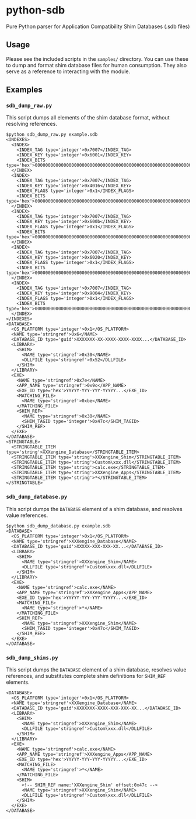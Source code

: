 # python-sdb
Pure Python parser for Application Compatibility Shim Databases (.sdb files)

## Usage
Please see the included scripts in the `samples/` directory. You can use these
to dump and format shim database files for human consumption. They also serve
as a reference to interacting with the module.

## Examples

### `sdb_dump_raw.py`
This script dumps all elements of the shim database format, without resolving references.

    $python sdb_dump_raw.py example.sdb
    <INDEXES>
      <INDEX>
        <INDEX_TAG type='integer'>0x7007</INDEX_TAG>
        <INDEX_KEY type='integer'>0x6001</INDEX_KEY>
        <INDEX_BITS type='hex'>0000000000000000000000000000000000000000000000000000000000000000000000000000000000000000000000000000000000000000000000000000000000000000000000000000000000000000000000000000000000000000000000000000000000000000000000000000000000000000000000000000000000000000000000000000000000000000000000000000000000000000000000000000000000000000000000002e54534f484356538e0400002e54534f484356538e040000</INDEX_BITS>
      </INDEX>
      <INDEX>
        <INDEX_TAG type='integer'>0x7007</INDEX_TAG>
        <INDEX_KEY type='integer'>0x4016</INDEX_KEY>
        <INDEX_FLAGS type='integer'>0x1</INDEX_FLAGS>
        <INDEX_BITS type='hex'>000000000000000000000000000000000000000000000000000000000000000000000000000000000000000000000000000000000000000000000000000000000000000000000000000000000000000000000000000000000000000000000000000000000000000000000000000000000000000000000000000000000000000000000000000000000000000000000000000000000000000000000000000000000000000000000000000000000000000000000000000000000000000000000000</INDEX_BITS>
      </INDEX>
      <INDEX>
        <INDEX_TAG type='integer'>0x7007</INDEX_TAG>
        <INDEX_KEY type='integer'>0x600b</INDEX_KEY>
        <INDEX_FLAGS type='integer'>0x1</INDEX_FLAGS>
        <INDEX_BITS type='hex'>000000000000000000000000000000000000000000000000000000000000000000000000000000000000000000000000000000000000000000000000000000000000000000000000000000000000000000000000000000000000000000000000000000000000000000000000000000000000000000000000000000000000000000000000000000000000000000000000000000000000000000000000000000000000000000000000000000000000000000000000000000000000000000000000</INDEX_BITS>
      </INDEX>
      <INDEX>
        <INDEX_TAG type='integer'>0x7007</INDEX_TAG>
        <INDEX_KEY type='integer'>0x6020</INDEX_KEY>
        <INDEX_FLAGS type='integer'>0x1</INDEX_FLAGS>
        <INDEX_BITS type='hex'>000000000000000000000000000000000000000000000000000000000000000000000000000000000000000000000000000000000000000000000000000000000000000000000000000000000000000000000000000000000000000000000000000000000000000000000000000000000000000000000000000000000000000000000000000000000000000000000000000000000000000000000000000000000000000000000000000000000000000000000000000000000000000000000000</INDEX_BITS>
      </INDEX>
      <INDEX>
        <INDEX_TAG type='integer'>0x7007</INDEX_TAG>
        <INDEX_KEY type='integer'>0x9004</INDEX_KEY>
        <INDEX_FLAGS type='integer'>0x1</INDEX_FLAGS>
        <INDEX_BITS type='hex'>000000000000000000000000000000000000000000000000000000000000000000000000000000000000000000000000000000000000000000000000000000000000000000000000000000000000000000000000000000000000000000000000000000000000000000000000000000000000000000000000000000000000000000000000000000000000000000000000000000000000000000000000000000000000000000000000000000000000000000000000284712e0020fce418e040000</INDEX_BITS>
      </INDEX>
    </INDEXES>
    <DATABASE>
      <OS_PLATFORM type='integer'>0x1</OS_PLATFORM>
      <NAME type='stringref'>0x6</NAME>
      <DATABASE_ID type='guid'>XXXXXXX-XX-XXXX-XXXX-XXXX...</DATABASE_ID>
      <LIBRARY>
        <SHIM>
          <NAME type='stringref'>0x30</NAME>
          <DLLFILE type='stringref'>0x52</DLLFILE>
        </SHIM>
      </LIBRARY>
      <EXE>
        <NAME type='stringref'>0x7e</NAME>
        <APP_NAME type='stringref'>0x9c</APP_NAME>
        <EXE_ID type='hex'>YYYYY-YYY-YYY-YYYYY...</EXE_ID>
        <MATCHING_FILE>
          <NAME type='stringref'>0xbe</NAME>
        </MATCHING_FILE>
        <SHIM_REF>
          <NAME type='stringref'>0x30</NAME>
          <SHIM_TAGID type='integer'>0x47c</SHIM_TAGID>
        </SHIM_REF>
      </EXE>
    </DATABASE>
    <STRINGTABLE>
      <STRINGTABLE_ITEM type='string'>XXXengine_Database</STRINGTABLE_ITEM>
      <STRINGTABLE_ITEM type='string'>XXXengine_Shim</STRINGTABLE_ITEM>
      <STRINGTABLE_ITEM type='string'>Custom\xxx.dll</STRINGTABLE_ITEM>
      <STRINGTABLE_ITEM type='string'>calc.exe</STRINGTABLE_ITEM>
      <STRINGTABLE_ITEM type='string'>XXXengine_Apps</STRINGTABLE_ITEM>
      <STRINGTABLE_ITEM type='string'>*</STRINGTABLE_ITEM>
    </STRINGTABLE>


### `sdb_dump_database.py`
This script dumps the `DATABASE` element of a shim database, and resolves value references.

    $python sdb_dump_database.py example.sdb
    <DATABASE>
      <OS_PLATFORM type='integer'>0x1</OS_PLATFORM>
      <NAME type='stringref'>XXXengine_Database</NAME>
      <DATABASE_ID type='guid'>XXXXX-XXX-XXX-XX...</DATABASE_ID>
      <LIBRARY>
        <SHIM>
          <NAME type='stringref'>XXXengine_Shim</NAME>
          <DLLFILE type='stringref'>Custom\xxx.dll</DLLFILE>
        </SHIM>
      </LIBRARY>
      <EXE>
        <NAME type='stringref'>calc.exe</NAME>
        <APP_NAME type='stringref'>XXXengine_Apps</APP_NAME>
        <EXE_ID type='hex'>YYYYY-YYY-YYY-YYYYY...</EXE_ID>
        <MATCHING_FILE>
          <NAME type='stringref'>*</NAME>
        </MATCHING_FILE>
        <SHIM_REF>
          <NAME type='stringref'>XXXengine_Shim</NAME>
          <SHIM_TAGID type='integer'>0x47c</SHIM_TAGID>
        </SHIM_REF>
      </EXE>
    </DATABASE>

### `sdb_dump_shims.py`
This script dumps the `DATABASE` element of a shim database, resolves value references, and
substitutes complete shim definitions for `SHIM_REF` elements.

    <DATABASE>
      <OS_PLATFORM type='integer'>0x1</OS_PLATFORM>
      <NAME type='stringref'>XXXengine_Database</NAME>
      <DATABASE_ID type='guid'>XXXXXXX-XXXX-XXX-XXX-XX...</DATABASE_ID>
      <LIBRARY>
        <SHIM>
          <NAME type='stringref'>XXXengine_Shim</NAME>
          <DLLFILE type='stringref'>Custom\xxx.dll</DLLFILE>
        </SHIM>
      </LIBRARY>
      <EXE>
        <NAME type='stringref'>calc.exe</NAME>
        <APP_NAME type='stringref'>XXXengine_Apps</APP_NAME>
        <EXE_ID type='hex'>YYYYY-YYY-YYY-YYYYY...</EXE_ID>
        <MATCHING_FILE>
          <NAME type='stringref'>*</NAME>
        </MATCHING_FILE>
        <SHIM>
          <!-- SHIM_REF name:'XXXengine_Shim' offset:0x47c -->
          <NAME type='stringref'>XXXengine_Shim</NAME>
          <DLLFILE type='stringref'>Custom\xxx.dll</DLLFILE>
        </SHIM>
      </EXE>
    </DATABASE>
